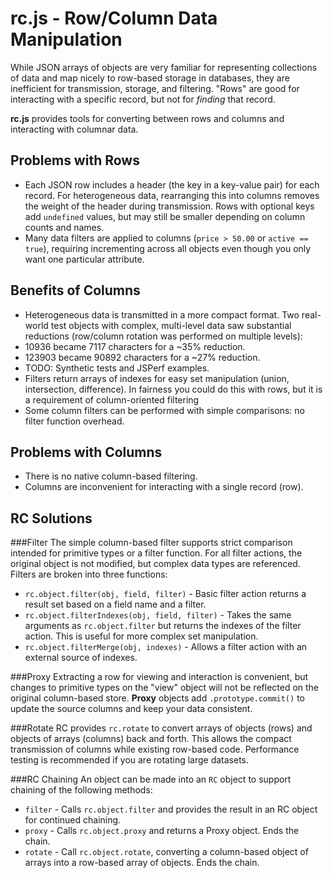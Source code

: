rc.js - Row/Column Data Manipulation
=====

While JSON arrays of objects are very familiar for representing collections of data and map nicely to row-based storage in databases, they are inefficient for transmission, storage, and filtering. "Rows" are good for interacting with a specific record, but not for *finding* that record.

**rc.js** provides tools for converting between rows and columns and interacting with columnar data.

Problems with Rows
----
*  Each JSON row includes a header (the key in a key-value pair) for each record. For heterogeneous data, rearranging this into columns removes the weight of the header during transmission. Rows with optional keys add `undefined` values, but may still be smaller depending on column counts and names.
*  Many data filters are applied to columns (`price > 50.00` or `active == true`), requiring incrementing across all objects even though you only want one particular attribute.

Benefits of Columns
----
*  Heterogeneous data is transmitted in a more compact format. Two real-world test objects with complex, multi-level data saw substantial reductions (row/column rotation was performed on multiple levels):
  *  10936 became 7117 characters for a ~35% reduction.
  *  123903 became 90892 characters for a ~27% reduction.
  *  TODO: Synthetic tests and JSPerf examples.
*  Filters return arrays of indexes for easy set manipulation (union, intersection, difference). In fairness you could do this with rows, but it is a requirement of column-oriented filtering
*  Some column filters can be performed with simple comparisons: no filter function overhead.

Problems with Columns
----
*  There is no native column-based filtering.
*  Columns are inconvenient for interacting with a single record (row).

RC Solutions
----
###Filter
The simple column-based filter supports strict comparison intended for primitive types or a filter function. For all filter actions, the original object is not modified, but complex data types are referenced. Filters are broken into three functions:
*  `rc.object.filter(obj, field, filter)` - Basic filter action returns a result set based on a field name and a filter.
*  `rc.object.filterIndexes(obj, field, filter)` - Takes the same arguments as `rc.object.filter` but returns the indexes of the filter action. This is useful for more complex set manipulation.
*  `rc.object.filterMerge(obj, indexes)` - Allows a filter action with an external source of indexes.

###Proxy
Extracting a row for viewing and interaction is convenient, but changes to primitive types on the "view" object will not be reflected on the original column-based store. **Proxy** objects add `.prototype.commit()` to update the source columns and keep your data consistent.

###Rotate
RC provides `rc.rotate` to convert arrays of objects (rows) and objects of arrays (columns) back and forth. This allows the compact transmission of columns while existing row-based code. Performance testing is recommended if you are rotating large datasets.

###RC Chaining
An object can be made into an `RC` object to support chaining of the following methods:
*  `filter` - Calls `rc.object.filter` and provides the result in an RC object for continued chaining.
*  `proxy` - Calls `rc.object.proxy` and returns a Proxy object. Ends the chain.
*  `rotate` - Call `rc.object.rotate`, converting a column-based object of arrays into a row-based array of objects. Ends the chain.
